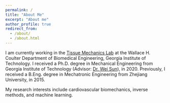```yaml
---
permalink: /
title: "About Me"
excerpt: "About me"
author_profile: true
redirect_from: 
  - /about/
  - /about.html
---
```


I am currently working in the [Tissue Mechanics Lab](http://www.tml.gatech.edu/) at the Wallace H. Coulter Department of Biomedical Engineering, Georgia Institute of Technology. I received a Ph.D. degree in Mechanical Engineering from Georgia Institute of Technology (Advisor: [Dr. Wei Sun](https://bme.gatech.edu/bme/faculty/Wei-Sun)), in 2020. Previously, I received a B.Eng. degree in Mechatronic Engineering from Zhejiang University, in 2015.

My research interests include cardiovascular biomechanics, inverse methods, and machine learning.
